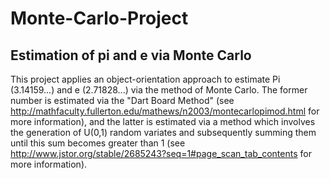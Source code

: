 # Monte-Carlo-Project
## Estimation of pi and e via Monte Carlo
This project applies an object-orientation approach to estimate Pi (3.14159...) and e (2.71828...) via the method of Monte Carlo. The former number is estimated via the "Dart Board Method" (see http://mathfaculty.fullerton.edu/mathews/n2003/montecarlopimod.html for more information), and the latter is estimated via a method which involves the generation of U(0,1) random variates and subsequently summing them until this sum becomes greater than 1 (see http://www.jstor.org/stable/2685243?seq=1#page_scan_tab_contents for more information).
